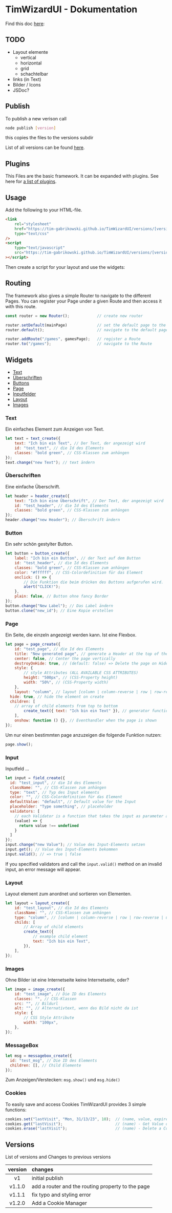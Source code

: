 # TimWizardUI - Dokumentation

Find this doc [here](https://tim-gabrikowski.github.io/TimWizardUI/):

## TODO

- Layout elemente
  - vertical
  - horizontal
  - grid
  - schachtelbar
- links (in Text)
- Bilder / Icons
- JSDoc?

## Publish

To publish a new verison call

```bash
node publish [version]
```

this copies the files to the versions subdir

List of all versions can be found [here](#versions).

## Plugins

This Files are the basic framework. It can be expanded with plugins. See here
for [a list of plugins](./plugins/README.md).

## Usage

Add the following to your HTML-file.

```html
<link
	rel="stylesheet"
	href="https://tim-gabrikowski.github.io/TimWizardUI/versions/[version]/style.css"
	type="text/css"
/>
<script
	type="text/javascript"
	src="https://tim-gabrikowski.github.io/TimWizardUI/versions/[version]/script.js"
></script>
```

Then create a script for your layout and use the widgets:

## Routing

The framework also gives a simple Router to navigate to the different Pages.
You can register your Page under a given Route and then access it with this route.

```js
const router = new Router();            // create new router

router.setDefault(mainPage)             // set the default page to the mainPage
router.default();                       // navigate to the default page

router.addRoute("/games", gamesPage);   // register a Route
router.to("/games");                    // navigate to the Route
```

## Widgets

- [Text](#text)
- [Überschriften](#überschriften)
- [Buttons](#button)
- [Page](#page)
- [Inputfelder](#input)
- [Layout](#layout)
- [Images](#images)

### Text

Ein einfaches Element zum Anzeigen von Text.

```javascript
let text = text_create({
	text: "Ich bin ein Text", // Der Text, der angezeigt wird
	id: "test_text", // die Id des Elements
	classes: "bold green", // CSS-Klassen zum anhängen
});
text.change("new Text"); // text ändern
```

### Überschriften

Eine einfache Überschrift.

```javascript
let header = header_create({
	text: "Ich bin eine Überschrift", // Der Text, der angezeigt wird
	id: "test_header", // die Id des Elements
	classes: "bold green", // CSS-Klassen zum anhängen
});
header.change("new Header"); // Überschrift ändern
```

### Button

Ein sehr schön gestylter Button.

```javascript
let button = button_create({
	label: "Ich bin ein Button", // der Text auf dem Button
	id: "test_header", // die Id des Elements
	classes: "bold green", // CSS-Klassen zum anhängen
	color: "#ffffff", // CSS-Colordefinition für das Element
	onclick: () => {
		// Die Funktion die beim drücken des Buttons aufgerufen wird.
		alert("CLICK!");
	},
	plain: false, // Button ohne fancy Border
});
button.change("New Label"); // Das Label ändern
button.clone("new_id"); // Eine Kopie erstellen
```

### Page

Ein Seite, die einzeln angezeigt werden kann. Ist eine Flexbox.

```javascript
let page = page_create({
	id: "test_page", // die Id des Elements
	title: "New generated page", // generate a Header at the top of the page if provided
	center: false, // Center the page vertically
	destroyOnHide: true, // (default: false) => Delete the page on Hide from DOM
	style: {
		// style Attributes (ALL AVAILABLE CSS ATTRIBUTES)
		height: "500px", // (CSS-Property height)
		width: "50%", // (CSS-Property width)
	},
	layout: "column", // layout [column | column-reverse | row | row-reverse | unset] (default; unset)
  hide: true, // hide the element on create
  children: [
    // array of child elements from top to bottom
		create_text({ text: "Ich bin ein Text" }), // generator function of child element
	],
	onshow: function () {}, // Eventhandler when the page is shown
});
```

Um nur einen bestimmten page anzuzeigen die folgende Funktion nutzen:

```javascript
page.show();
```

### Input

Inputfeld ...

```javascript
let input = field_create({
  id: "test_input", // die Id des Elements
  className: "", // CSS-Klassen zum anhängen
  type: "text", // Typ des Input elements
  color: "", // CSS-Colordefinition für das Element
  defaultValue: "default", // Default value for the Input
  placeholder: "Type something", // placeholder
  validators: [
    // each Validator is a function that takes the input as parameter and returns true or false (passed or not)
    (value) => {
      return value !== undefined
    }
  ]
});
input.change("new Value"); // Value des Input-Elements setzen
input.get(); // Value des Input-Elements bekommen
input.valid(); // => true | false
```

If you specified validators and call the `input.valid()` method on an invalid input, an error message will appear.

### Layout

Layout element zum anordnet und sortieren von Elementen.

```javascript
let layout = layout_create({
	id: "test_layout", // die Id des Elements
	className: "", // CSS-Klassen zum anhängen
	type: "column", // [column | column-reverse | row | row-reverse | unset] (default; column)
	childs: [
		// Array of child elements
		create_text({
			// example child element
			text: "Ich bin ein Text",
		}),
	],
});
```

### Images

Ohne Bilder ist eine Internetseite keine Internetseite, oder?

```javascript
let image = image_create({
	id: "test_image", // Die ID des Elements
	classes: "", // CSS-Klassen
	src: "", // Bildurl
	alt: "", // Alternativtext, wenn das Bild nicht da ist
	style: {
		// CSS Style Attribute
		width: "100px",
	},
});
```

### MessageBox

```javascript
let msg = messagebox_create({
  id: "test_msg", // Die ID des Elements
  children: [], // Child Elemente
});
```

Zum Anzeigen/Verstecken: `msg.show()` und `msg.hide()`

### Cookies

To easily save and access Cookies TimWizardUI provides 3 simple functions:

```js
cookies.set("lastVisit", "Mon, 31/13/23", 10);  // (name, value, expire in days) - Set a Cookie
cookies.get("lastVisit");                       // (name) - Get Value of a Cookie
cookies.erase("lastVisit");                     // (name) - Delete a Cookie
```

## Versions

List of versions and Changes to previous versions

| version | changes                                           |
|:-------:|:--------------------------------------------------|
|   v1    | initial publish                                   |
| v1.1.0  | add a router and the routing property to the page |
| v1.1.1  | fix typo and styling error                        | 
| v1.2.0  | Add a Cookie Manager                              |

